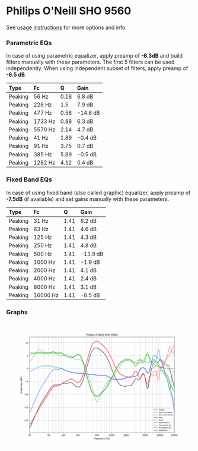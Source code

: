 # Philips O'Neill SHO 9560
See [usage instructions](https://github.com/jaakkopasanen/AutoEq#usage) for more options and info.

### Parametric EQs
In case of using parametric equalizer, apply preamp of **-6.3dB** and build filters manually
with these parameters. The first 5 filters can be used independently.
When using independent subset of filters, apply preamp of **-6.5 dB**.

| Type    | Fc      |    Q | Gain     |
|:--------|:--------|:-----|:---------|
| Peaking | 56 Hz   | 0.18 | 6.8 dB   |
| Peaking | 228 Hz  | 1.5  | 7.9 dB   |
| Peaking | 477 Hz  | 0.58 | -14.6 dB |
| Peaking | 1733 Hz | 0.88 | 6.3 dB   |
| Peaking | 5570 Hz | 2.14 | 4.7 dB   |
| Peaking | 41 Hz   | 1.89 | -0.4 dB  |
| Peaking | 91 Hz   | 3.75 | 0.7 dB   |
| Peaking | 385 Hz  | 5.89 | -0.5 dB  |
| Peaking | 1282 Hz | 4.12 | 0.4 dB   |

### Fixed Band EQs
In case of using fixed band (also called graphic) equalizer, apply preamp of **-7.5dB**
(if available) and set gains manually with these parameters.

| Type    | Fc       |    Q | Gain     |
|:--------|:---------|:-----|:---------|
| Peaking | 31 Hz    | 1.41 | 6.2 dB   |
| Peaking | 63 Hz    | 1.41 | 4.6 dB   |
| Peaking | 125 Hz   | 1.41 | 4.3 dB   |
| Peaking | 250 Hz   | 1.41 | 4.8 dB   |
| Peaking | 500 Hz   | 1.41 | -13.9 dB |
| Peaking | 1000 Hz  | 1.41 | -1.9 dB  |
| Peaking | 2000 Hz  | 1.41 | 4.1 dB   |
| Peaking | 4000 Hz  | 1.41 | 2.4 dB   |
| Peaking | 8000 Hz  | 1.41 | 3.1 dB   |
| Peaking | 16000 Hz | 1.41 | -8.5 dB  |

### Graphs
![](./Philips%20O'Neill%20SHO%209560.png)